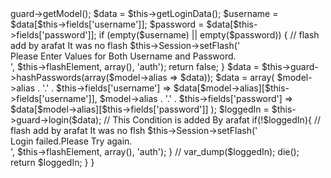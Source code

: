 <?php


var $components = array('Session');


/**
 * DefaultModule the default authentication module, using AuthComponent
 *
 * @uses AuthModule
 * @package Plugins.Guard
 * @version //autogen//
 * @copyright Copyright (C) 2010 CTLT
 * @author Compass
 * @license LGPL {@link http://www.gnu.org/copyleft/lesser.html}
 */
class DefaultModule extends AuthModule {
    /**
     * name the name of the module
     *
     * @var string
     * @access protected
     */
    var $name         = 'Default';

    /**
     * hasLoginForm this module has login form
     *
     * @var boolean true
     * @access protected
     */
    var $hasLoginForm = true;

    /**
     * authenticate provide the authenticate method. Checking against the
     * internal user table in the database. The user table can be defined by
     * UserModel variable. The method also creates the user session by useing
     * AuthComponent::login().
     *
     * @param string $username not used
     *
     * @access public
     * @return boolean true, if the user is successfully authenticated. false,
     * if not
     */
    function authenticate($username = null) {
        $loggedIn = false;
        $model =& $this->guard->getModel();

        $data = $this->getLoginData();
        $username = $data[$this->fields['username']];
        $password = $data[$this->fields['password']];

        if (empty($username) || empty($password)) {
            // flash add by arafat It was no flash
            $this->Session->setFlash('<div id="authMessage" class="message">Please Enter Values for Both Username and Password.</div>', $this->flashElement, array(), 'auth');
            return false;
        }

        $data = $this->guard->hashPasswords(array($model->alias => $data));

        $data = array(
            $model->alias . '.' . $this->fields['username'] => $data[$model->alias][$this->fields['username']],
            $model->alias . '.' . $this->fields['password'] => $data[$model->alias][$this->fields['password']]
        );

        $loggedIn = $this->guard->login($data);
        // This Condition is added By arafat
        if(!$loggedIn){
            // flash add by arafat It was no flsh
            $this->Session->setFlash('<div id="authMessage" class="message">Login failed.Please Try again.</div>', $this->flashElement, array(), 'auth');
        }
        // var_dump($loggedIn); die();

        return $loggedIn;
    }
}

